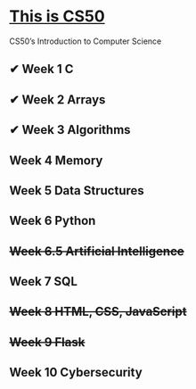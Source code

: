 # [This is CS50](https://cs50.harvard.edu/x/2024/)
CS50’s Introduction to Computer Science

## &#10004; Week 1 C 
## &#10004; Week 2 Arrays
## &#10004; Week 3 Algorithms
## Week 4 Memory
## Week 5 Data Structures
## Week 6 Python
## <s>Week 6.5 Artificial Intelligence</s>
## Week 7 SQL
## <s>Week 8 HTML, CSS, JavaScript</s>
## <s>Week 9 Flask</s>
## Week 10 Cybersecurity
